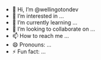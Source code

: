 - 👋 Hi, I’m @wellingotondev
- 👀 I’m interested in ...
- 🌱 I’m currently learning ...
- 💞️ I’m looking to collaborate on ...
- 📫 How to reach me ...
- 😄 Pronouns: ...
- ⚡ Fun fact: ...

<!---
wellingotondev/wellingotondev is a ✨ special ✨ repository because its `README.md` (this file) appears on your GitHub profile.
You can click the Preview link to take a look at your changes.
--->
